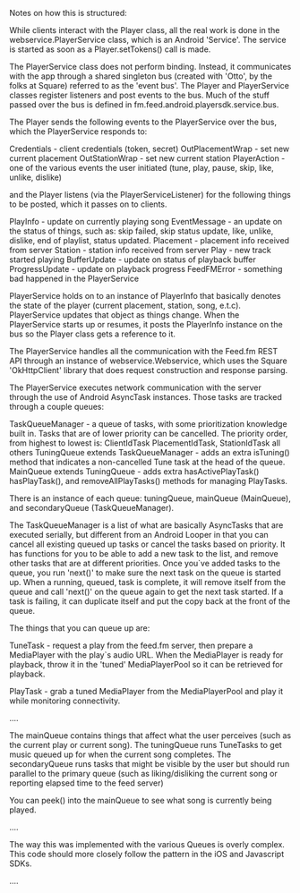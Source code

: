 Notes on how this is structured:

While clients interact with the Player class, all the real work
is done in the webservice.PlayerService class, which is an
Android 'Service'. The service is started as soon
as a Player.setTokens() call is made.

The PlayerService class does not perform binding. 
Instead, it communicates with the app through a shared
singleton bus (created with 'Otto', by the folks at Square) referred
to as the 'event bus'.  The Player and PlayerService classes
register listeners and post events to the bus. Much of the stuff
passed over the bus is defined in fm.feed.android.playersdk.service.bus.

The Player sends the following events to the PlayerService
over the bus, which the PlayerService responds to:

  Credentials - client credentials (token, secret)
  OutPlacementWrap - set new current placement
  OutStationWrap - set new current station
  PlayerAction - one of the various events the user initiated 
                 (tune, play, pause, skip, like, unlike, dislike)

and the Player listens (via the PlayerServiceListener) for the
following things to be posted, which it passes on to clients.

  PlayInfo - update on currently playing song
  EventMessage - an update on the status of things, such as:
                skip failed, skip status update, like, unlike, dislike,
                end of playlist, status updated.
  Placement - placement info received from server
  Station - station info received from server
  Play - new track started playing
  BufferUpdate - update on status of playback buffer
  ProgressUpdate - update on playback progress
  FeedFMError - something bad happened in the PlayerService

PlayerService holds on to an instance of PlayerInfo that basically
denotes the state of the player (current placement, station, song, e.t.c).
PlayerService updates that object as things change.  When the PlayerService
starts up or resumes, it posts the PlayerInfo instance on the bus so the
Player class gets a reference to it.

The PlayerService handles all the communication with the Feed.fm
REST API through an instance of webservice.Webservice, which uses
the Square 'OkHttpClient' library that does request construction
and response parsing.

The PlayerService executes network communication with the server
through the use of Android AsyncTask instances. Those tasks are
tracked through a couple queues:

  TaskQueueManager - a queue of tasks, with some
    prioritization knowledge built in. Tasks that are of lower
    priority can be cancelled. The priority order, from highest
    to lowest is:
      ClientIdTask
      PlacementIdTask, StationIdTask
      all others
  TuningQueue extends TaskQueueManager - adds an extra
    isTuning() method that indicates a non-cancelled Tune task at
    the head of the queue.
  MainQueue extends TuningQueue - adds extra hasActivePlayTask()
    hasPlayTask(), and removeAllPlayTasks() methods for managing
    PlayTasks. 

There is an instance of each queue: tuningQueue, mainQueue (MainQueue),
and secondaryQueue (TaskQueueManager). 

The TaskQueueManager is a list of what are basically AsyncTasks
that are executed serially, but different from an Android Looper
in that you can cancel all existing queued up tasks or cancel
the tasks based on priority. It has functions for you to be able
to add a new task to the list, and remove other tasks that are at
different priorities. Once you`ve added tasks to the queue, you
run 'next()' to make sure the next task on the queue is started
up. When a running, queued, task is complete, it will remove
itself from the queue and call 'next()' on the queue again to
get the next task started. If a task is failing, it can duplicate
itself and put the copy back at the front of the queue.

The things that you can queue up are:

TuneTask - request a play from the feed.fm server, then prepare
  a MediaPlayer with the play`s audio URL. When the MediaPlayer
  is ready for playback, throw it in the 'tuned' MediaPlayerPool
  so it can be retrieved for playback.

PlayTask - grab a tuned MediaPlayer from the MediaPlayerPool and
  play it while monitoring connectivity. 

....

The mainQueue contains things that affect what the user perceives
(such as the current play or current song). The tuningQueue runs
TuneTasks to get music queued up for when the current song completes.
The secondaryQueue runs tasks that might be visible by the user
but should run parallel to the primary queue (such as liking/disliking
the current song or reporting elapsed time to the feed server)

You can peek() into the mainQueue to see what song is currently
being played.

....

The way this was implemented with the various Queues is overly complex.
This code should more closely follow the pattern in the iOS and Javascript
SDKs.

....


